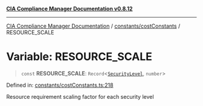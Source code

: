 [**CIA Compliance Manager Documentation v0.8.12**](../../../README.md)

***

[CIA Compliance Manager Documentation](../../../modules.md) / [constants/costConstants](../README.md) / RESOURCE\_SCALE

# Variable: RESOURCE\_SCALE

> `const` **RESOURCE\_SCALE**: `Record`\<[`SecurityLevel`](../../../types/cia/type-aliases/SecurityLevel.md), `number`\>

Defined in: [constants/costConstants.ts:218](https://github.com/Hack23/cia-compliance-manager/blob/e7811142a771ec75716a7ce3a0d60f18cb91cd06/src/constants/costConstants.ts#L218)

Resource requirement scaling factor for each security level

